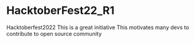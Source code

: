 # HacktoberFest22_R1
Hacktoberfest2022
This is a great initiative
This motivates many devs to contribute to open source community
